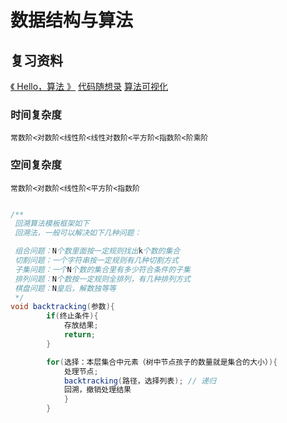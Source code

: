 # 数据结构与算法

## 复习资料

[《 Hello，算法 》](https://www.hello-algo.com/)
[代码随想录](https://programmercarl.com/)
[算法可视化](https://algorithm-visualizer.org/)

### 时间复杂度

` 常数阶<对数阶<线性阶<线性对数阶<平方阶<指数阶<阶乘阶
`

### 空间复杂度

`
常数阶<对数阶<线性阶<平方阶<指数阶
`

```java

/**
 回溯算法模板框架如下
 回溯法，一般可以解决如下几种问题：

 组合问题：N个数里面按一定规则找出k个数的集合
 切割问题：一个字符串按一定规则有几种切割方式
 子集问题：一个N个数的集合里有多少符合条件的子集
 排列问题：N个数按一定规则全排列，有几种排列方式
 棋盘问题：N皇后，解数独等等
 */
void backtracking(参数){
        if(终止条件){
            存放结果;
            return;
        }

        for(选择：本层集合中元素（树中节点孩子的数量就是集合的大小）){
            处理节点;
            backtracking(路径，选择列表); // 递归
            回溯，撤销处理结果
            }
        }


```